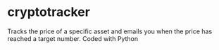 # cryptotracker
Tracks the price of a specific asset and emails you when the price has reached a target number.
Coded with Python
